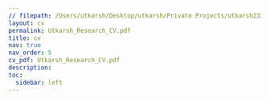 ```yaml
---
// filepath: /Users/utkarsh/Desktop/utkarsh/Private Projects/utkarsh231.github.io/_pages/cv.md
layout: cv
permalink: Utkarsh_Research_CV.pdf
title: cv
nav: true
nav_order: 5
cv_pdf: Utkarsh_Research_CV.pdf
description: 
toc:
  sidebar: left
---
```

